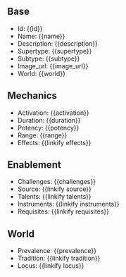 ## Base
- <span class="text-field" data-tooltip="Text">Id</span>: {{id}}
- <span class="text-field" data-tooltip="Text">Name</span>: {{name}}
- <span class="text-field" data-tooltip="Text">Description</span>: {{description}}
- <span class="text-field" data-tooltip="Text">Supertype</span>: {{supertype}}
- <span class="text-field" data-tooltip="Text">Subtype</span>: {{subtype}}
- <span class="text-field" data-tooltip="Text">Image_url</span>: {{image_url}}
- <span class="text-field" data-tooltip="Text">World</span>: {{world}}

## Mechanics
- <span class="string" data-tooltip="Text">Activation</span>: {{activation}}
- <span class="integer" data-tooltip="Number">Duration</span>: {{duration}}
- <span class="integer" data-tooltip="Number, max: 100">Potency</span>: {{potency}}
- <span class="integer" data-tooltip="Number">Range</span>: {{range}}
- <span class="multi-link-field" data-tooltip="Multi Phenomenon">Effects</span>: {{linkify effects}}

## Enablement
- <span class="string" data-tooltip="Text">Challenges</span>: {{challenges}}
- <span class="link-field" data-tooltip="Single Phenomenon">Source</span>: {{linkify source}}
- <span class="multi-link-field" data-tooltip="Multi Trait">Talents</span>: {{linkify talents}}
- <span class="multi-link-field" data-tooltip="Multi Object">Instruments</span>: {{linkify instruments}}
- <span class="multi-link-field" data-tooltip="Multi Construct">Requisites</span>: {{linkify requisites}}

## World
- <span class="string" data-tooltip="Text">Prevalence</span>: {{prevalence}}
- <span class="link-field" data-tooltip="Single Construct">Tradition</span>: {{linkify tradition}}
- <span class="link-field" data-tooltip="Single Location">Locus</span>: {{linkify locus}}

